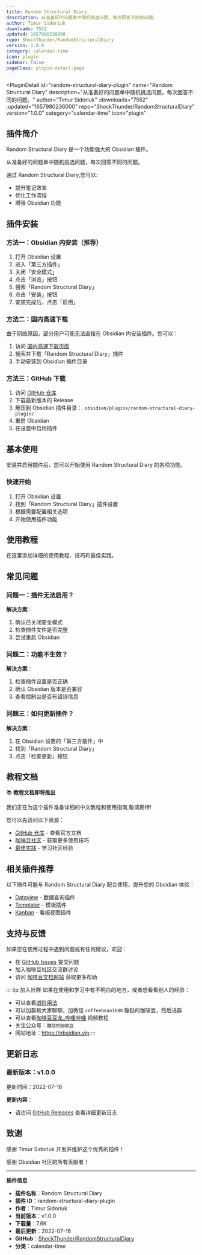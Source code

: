 ```yaml
---
title: Random Structural Diary
description: 从准备好的问题单中随机挑选问题，每次回答不同的问题。
author: Timur Sidoriuk
downloads: 7552
updated: 1657980236000
repo: ShockThunder/RandomStructuralDiary
version: 1.0.0
category: calendar-time
icon: plugin
sidebar: false
pageClass: plugin-detail-page
---
```


<PluginDetail
  id="random-structural-diary-plugin"
  name="Random Structural Diary"
  description="从准备好的问题单中随机挑选问题，每次回答不同的问题。"
  author="Timur Sidoriuk"
  :downloads="7552"
  :updated="1657980236000"
  repo="ShockThunder/RandomStructuralDiary"
  version="1.0.0"
  category="calendar-time"
  icon="plugin"
>

<!-- AUTO_GENERATED_START -->
## 插件简介

Random Structural Diary 是一个功能强大的 Obsidian 插件。

从准备好的问题单中随机挑选问题，每次回答不同的问题。

通过 Random Structural Diary,您可以:

- 提升笔记效率
- 优化工作流程
- 增强 Obsidian 功能

<!-- AUTO_GENERATED_END -->

<!-- AUTO_GENERATED_START -->
## 插件安装

### 方法一：Obsidian 内安装（推荐）

1. 打开 Obsidian 设置
2. 进入「第三方插件」
3. 关闭「安全模式」
4. 点击「浏览」按钮
5. 搜索「Random Structural Diary」
6. 点击「安装」按钮
7. 安装完成后，点击「启用」

### 方法二：国内高速下载

由于网络原因，部分用户可能无法直接在 Obsidian 内安装插件。您可以：

1. 访问 [国内高速下载页面](/zh/documentation/obsidian-plugins-download.html)
2. 搜索并下载「Random Structural Diary」插件
3. 手动安装到 Obsidian 插件目录

### 方法三：GitHub 下载

1. 访问 [GitHub 仓库](https://github.com/ShockThunder/RandomStructuralDiary)
2. 下载最新版本的 Release
3. 解压到 Obsidian 插件目录：`.obsidian/plugins/random-structural-diary-plugin/`
4. 重启 Obsidian
5. 在设置中启用插件

## 基本使用

安装并启用插件后，您可以开始使用 Random Structural Diary 的各项功能。

### 快速开始

1. 打开 Obsidian 设置
2. 找到「Random Structural Diary」插件设置
3. 根据需要配置相关选项
4. 开始使用插件功能

<!-- AUTO_GENERATED_END -->

<!-- CUSTOM_CONTENT_START:tutorial -->
## 使用教程

在这里添加详细的使用教程、技巧和最佳实践。

<!-- CUSTOM_CONTENT_END:tutorial -->

<!-- SHARED_CONTENT_START -->
## 常见问题

### 问题一：插件无法启用？

**解决方案**：
1. 确认已关闭安全模式
2. 检查插件文件是否完整
3. 尝试重启 Obsidian

### 问题二：功能不生效？

**解决方案**：
1. 检查插件设置是否正确
2. 确认 Obsidian 版本是否兼容
3. 查看控制台是否有错误信息

### 问题三：如何更新插件？

**解决方案**：
1. 在 Obsidian 设置的「第三方插件」中
2. 找到「Random Structural Diary」
3. 点击「检查更新」按钮

## 教程文档

📚 **教程文档即将推出**

我们正在为这个插件准备详细的中文教程和使用指南,敬请期待!

您可以先访问以下资源：
- [GitHub 仓库](https://github.com/ShockThunder/RandomStructuralDiary) - 查看官方文档
- [咖啡豆社区](/zh/bases/) - 获取更多使用技巧
- [最佳实践](/zh/best-practices/) - 学习社区经验

## 相关插件推荐

以下插件可能与 Random Structural Diary 配合使用，提升您的 Obsidian 体验：

- [Dataview](/zh/plugins/dataview.html) - 数据查询插件
- [Templater](/zh/plugins/templater-obsidian.html) - 模板插件
- [Kanban](/zh/plugins/obsidian-kanban.html) - 看板视图插件

## 支持与反馈

如果您在使用过程中遇到问题或有任何建议，欢迎：

- 在 [GitHub Issues](https://github.com/ShockThunder/RandomStructuralDiary/issues) 提交问题
- 加入咖啡豆社区交流群讨论
- 访问 [咖啡豆文档网站](https://obsidian.vip) 获取更多帮助

::: tip 加入社群
如果在使用和学习中有不明白的地方，或者想看看别人的经验：
- 可以查看[进阶用法](/zh/advanced)
- 可以加群和大家聊聊，加微信 `coffeebean1688` 蹦跶的咖啡豆，然后进群
- 可以查看[咖啡豆豆龙_哔哩哔哩](https://space.bilibili.com/618777356) 视频教程
- 关注公众号：`蹦跶的咖啡豆`
- 网站地址：https://obsidian.vip
:::
<!-- SHARED_CONTENT_END -->

<!-- AUTO_GENERATED_START -->
## 更新日志

### 最新版本：v1.0.0

更新时间：2022-07-16

**更新内容**：
- 请访问 [GitHub Releases](https://github.com/ShockThunder/RandomStructuralDiary/releases) 查看详细更新日志

## 致谢

感谢 Timur Sidoriuk 开发并维护这个优秀的插件！

感谢 Obsidian 社区的所有贡献者！

---

**插件信息**
- **插件名称**：Random Structural Diary
- **插件 ID**：random-structural-diary-plugin
- **作者**：Timur Sidoriuk
- **当前版本**：v1.0.0
- **下载量**：7.6K
- **最后更新**：2022-07-16
- **GitHub**：[ShockThunder/RandomStructuralDiary](https://github.com/ShockThunder/RandomStructuralDiary)
- **分类**：calendar-time
<!-- AUTO_GENERATED_END -->

</PluginDetail>

